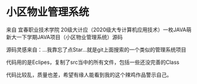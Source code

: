 # 小区物业管理系统

来自 宜春职业技术学院
20级大计应（2020级大专计算机应用技术）一枚JAVA萌新大一下学期JAVA项目（小区物业管理系统）源码
 
 源码灵感来自：...我靠忘了点Star...就是git上面搜索的一个类似的管理系统项目
 
 代码用的是Eclipes，复制了src当中的所有文件，包括一些还没完善的Class

代码比较乱，质量也差，希望有缘人能看到我的这个辣鸡作品警示自己。

